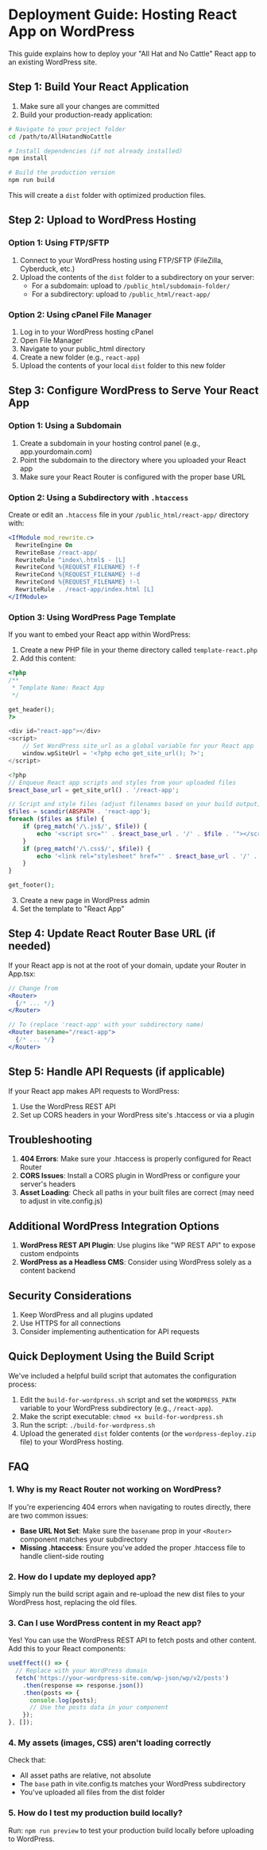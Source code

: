 # Deployment Guide: Hosting React App on WordPress

This guide explains how to deploy your "All Hat and No Cattle" React app to an existing WordPress site.

## Step 1: Build Your React Application

1. Make sure all your changes are committed
2. Build your production-ready application:

```bash
# Navigate to your project folder
cd /path/to/AllHatandNoCattle

# Install dependencies (if not already installed)
npm install

# Build the production version
npm run build
```

This will create a `dist` folder with optimized production files.

## Step 2: Upload to WordPress Hosting

### Option 1: Using FTP/SFTP

1. Connect to your WordPress hosting using FTP/SFTP (FileZilla, Cyberduck, etc.)
2. Upload the contents of the `dist` folder to a subdirectory on your server:
   - For a subdomain: upload to `/public_html/subdomain-folder/`
   - For a subdirectory: upload to `/public_html/react-app/`

### Option 2: Using cPanel File Manager

1. Log in to your WordPress hosting cPanel
2. Open File Manager
3. Navigate to your public_html directory
4. Create a new folder (e.g., `react-app`)
5. Upload the contents of your local `dist` folder to this new folder

## Step 3: Configure WordPress to Serve Your React App

### Option 1: Using a Subdomain

1. Create a subdomain in your hosting control panel (e.g., app.yourdomain.com)
2. Point the subdomain to the directory where you uploaded your React app
3. Make sure your React Router is configured with the proper base URL

### Option 2: Using a Subdirectory with `.htaccess`

Create or edit an `.htaccess` file in your `/public_html/react-app/` directory with:

```apache
<IfModule mod_rewrite.c>
  RewriteEngine On
  RewriteBase /react-app/
  RewriteRule ^index\.html$ - [L]
  RewriteCond %{REQUEST_FILENAME} !-f
  RewriteCond %{REQUEST_FILENAME} !-d
  RewriteCond %{REQUEST_FILENAME} !-l
  RewriteRule . /react-app/index.html [L]
</IfModule>
```

### Option 3: Using WordPress Page Template

If you want to embed your React app within WordPress:

1. Create a new PHP file in your theme directory called `template-react.php`
2. Add this content:

```php
<?php
/**
 * Template Name: React App
 */

get_header();
?>

<div id="react-app"></div>
<script>
    // Set WordPress site_url as a global variable for your React app
    window.wpSiteUrl = '<?php echo get_site_url(); ?>';
</script>

<?php
// Enqueue React app scripts and styles from your uploaded files
$react_base_url = get_site_url() . '/react-app';

// Script and style files (adjust filenames based on your build output)
$files = scandir(ABSPATH . 'react-app');
foreach ($files as $file) {
    if (preg_match('/\.js$/', $file)) {
        echo '<script src="' . $react_base_url . '/' . $file . '"></script>';
    }
    if (preg_match('/\.css$/', $file)) {
        echo '<link rel="stylesheet" href="' . $react_base_url . '/' . $file . '">';
    }
}

get_footer();
```

3. Create a new page in WordPress admin
4. Set the template to "React App"

## Step 4: Update React Router Base URL (if needed)

If your React app is not at the root of your domain, update your Router in App.tsx:

```jsx
// Change from
<Router>
  {/* ... */}
</Router>

// To (replace 'react-app' with your subdirectory name)
<Router basename="/react-app">
  {/* ... */}
</Router>
```

## Step 5: Handle API Requests (if applicable)

If your React app makes API requests to WordPress:

1. Use the WordPress REST API
2. Set up CORS headers in your WordPress site's .htaccess or via a plugin

## Troubleshooting

1. **404 Errors**: Make sure your .htaccess is properly configured for React Router
2. **CORS Issues**: Install a CORS plugin in WordPress or configure your server's headers
3. **Asset Loading**: Check all paths in your built files are correct (may need to adjust in vite.config.js)

## Additional WordPress Integration Options

1. **WordPress REST API Plugin**: Use plugins like "WP REST API" to expose custom endpoints
2. **WordPress as a Headless CMS**: Consider using WordPress solely as a content backend

## Security Considerations

1. Keep WordPress and all plugins updated
2. Use HTTPS for all connections
3. Consider implementing authentication for API requests

## Quick Deployment Using the Build Script

We've included a helpful build script that automates the configuration process:

1. Edit the `build-for-wordpress.sh` script and set the `WORDPRESS_PATH` variable to your WordPress subdirectory (e.g., `/react-app`).
2. Make the script executable: `chmod +x build-for-wordpress.sh`
3. Run the script: `./build-for-wordpress.sh`
4. Upload the generated `dist` folder contents (or the `wordpress-deploy.zip` file) to your WordPress hosting.

## FAQ

### 1. Why is my React Router not working on WordPress?

If you're experiencing 404 errors when navigating to routes directly, there are two common issues:

- **Base URL Not Set**: Make sure the `basename` prop in your `<Router>` component matches your subdirectory
- **Missing .htaccess**: Ensure you've added the proper .htaccess file to handle client-side routing

### 2. How do I update my deployed app?

Simply run the build script again and re-upload the new dist files to your WordPress host, replacing the old files.

### 3. Can I use WordPress content in my React app?

Yes! You can use the WordPress REST API to fetch posts and other content. Add this to your React components:

```jsx
useEffect(() => {
  // Replace with your WordPress domain
  fetch('https://your-wordpress-site.com/wp-json/wp/v2/posts')
    .then(response => response.json())
    .then(posts => {
      console.log(posts);
      // Use the posts data in your component
    });
}, []);
```

### 4. My assets (images, CSS) aren't loading correctly

Check that:
- All asset paths are relative, not absolute
- The `base` path in vite.config.ts matches your WordPress subdirectory
- You've uploaded all files from the dist folder

### 5. How do I test my production build locally?

Run: `npm run preview` to test your production build locally before uploading to WordPress. 